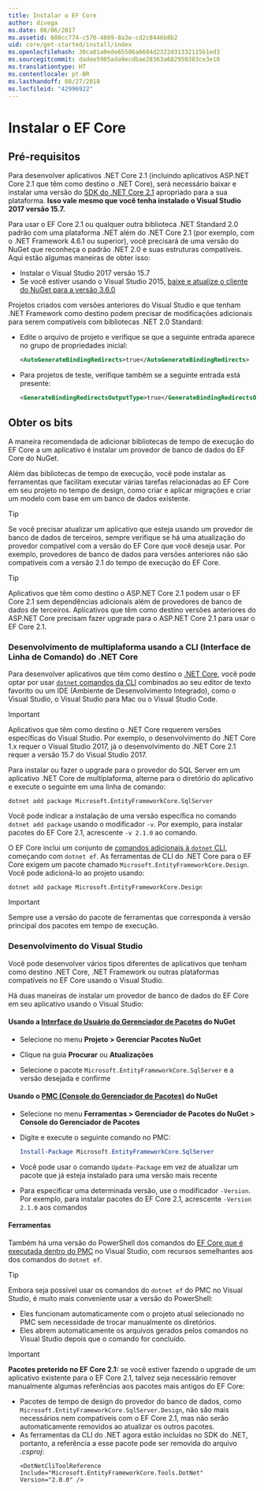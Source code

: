 ```yaml
---
title: Instalar o EF Core
author: divega
ms.date: 08/06/2017
ms.assetid: 608cc774-c570-4809-8a3e-cd2c8446b8b2
uid: core/get-started/install/index
ms.openlocfilehash: 30ca81a0ede65506a6684d2322d31332115b1ed3
ms.sourcegitcommit: dadee5905ada9ecdbae28363a682950383ce3e10
ms.translationtype: HT
ms.contentlocale: pt-BR
ms.lasthandoff: 08/27/2018
ms.locfileid: "42996922"
---
```

# <a name="installing-ef-core"></a>Instalar o EF Core

## <a name="prerequisites"></a>Pré-requisitos

Para desenvolver aplicativos .NET Core 2.1 (incluindo aplicativos ASP.NET Core 2.1 que têm como destino o .NET Core), será necessário baixar e instalar uma versão do [SDK do .NET Core 2.1](https://www.microsoft.com/net/download/core) apropriado para a sua plataforma. **Isso vale mesmo que você tenha instalado o Visual Studio 2017 versão 15.7.**

Para usar o EF Core 2.1 ou qualquer outra biblioteca .NET Standard 2.0 padrão com uma plataforma .NET além do .NET Core 2.1 (por exemplo, com o .NET Framework 4.6.1 ou superior), você precisará de uma versão do NuGet que reconheça o padrão .NET 2.0 e suas estruturas compatíveis. Aqui estão algumas maneiras de obter isso:

* Instalar o Visual Studio 2017 versão 15.7
* Se você estiver usando o Visual Studio 2015, [baixe e atualize o cliente do NuGet para a versão 3.6.0](https://www.nuget.org/downloads)

Projetos criados com versões anteriores do Visual Studio e que tenham .NET Framework como destino podem precisar de modificações adicionais para serem compatíveis com bibliotecas .NET 2.0 Standard:

* Edite o arquivo de projeto e verifique se que a seguinte entrada aparece no grupo de propriedades inicial:
  ``` xml
  <AutoGenerateBindingRedirects>true</AutoGenerateBindingRedirects>
  ```

* Para projetos de teste, verifique também se a seguinte entrada está presente:
  ``` xml
  <GenerateBindingRedirectsOutputType>true</GenerateBindingRedirectsOutputType>
  ```

## <a name="getting-the-bits"></a>Obter os bits
A maneira recomendada de adicionar bibliotecas de tempo de execução do EF Core a um aplicativo é instalar um provedor de banco de dados do EF Core do NuGet.

Além das bibliotecas de tempo de execução, você pode instalar as ferramentas que facilitam executar várias tarefas relacionadas ao EF Core em seu projeto no tempo de design, como criar e aplicar migrações e criar um modelo com base em um banco de dados existente.

> [!TIP]  
> Se você precisar atualizar um aplicativo que esteja usando um provedor de banco de dados de terceiros, sempre verifique se há uma atualização do provedor compatível com a versão do EF Core que você deseja usar. Por exemplo, provedores de banco de dados para versões anteriores não são compatíveis com a versão 2.1 do tempo de execução do EF Core.  

> [!TIP]  
> Aplicativos que têm como destino o ASP.NET Core 2.1 podem usar o EF Core 2.1 sem dependências adicionais além de provedores de banco de dados de terceiros. Aplicativos que têm como destino versões anteriores do ASP.NET Core precisam fazer upgrade para o ASP.NET Core 2.1 para usar o EF Core 2.1.

<a name="cli"></a>
### <a name="cross-platform-development-using-the-net-core-command-line-interface-cli"></a>Desenvolvimento de multiplaforma usando a CLI (Interface de Linha de Comando) do .NET Core

Para desenvolver aplicativos que têm como destino o [.NET Core](https://www.microsoft.com/net/download/core), você pode optar por usar [`dotnet` comandos da CLI](https://docs.microsoft.com/dotnet/core/tools/) combinados ao seu editor de texto favorito ou um IDE (Ambiente de Desenvolvimento Integrado), como o Visual Studio, o Visual Studio para Mac ou o Visual Studio Code.

> [!IMPORTANT]  
> Aplicativos que têm como destino o .NET Core requerem versões específicas do Visual Studio. Por exemplo, o desenvolvimento do .NET Core 1.x requer o Visual Studio 2017, já o desenvolvimento do .NET Core 2.1 requer a versão 15.7 do Visual Studio 2017.

Para instalar ou fazer o upgrade para o provedor do SQL Server em um aplicativo .NET Core de multiplaforma, alterne para o diretório do aplicativo e execute o seguinte em uma linha de comando:

``` Console
dotnet add package Microsoft.EntityFrameworkCore.SqlServer
```

Você pode indicar a instalação de uma versão específica no comando `dotnet add package` usando o modificador `-v`. Por exemplo, para instalar pacotes do EF Core 2.1, acrescente `-v 2.1.0` ao comando.

O EF Core inclui um conjunto de [comandos adicionais à `dotnet` CLI](../../miscellaneous/cli/dotnet.md), começando com `dotnet ef`. As ferramentas de CLI do .NET Core para o EF Core exigem um pacote chamado `Microsoft.EntityFrameworkCore.Design`. Você pode adicioná-lo ao projeto usando:

 ``` Console    
dotnet add package Microsoft.EntityFrameworkCore.Design 
``` 

> [!IMPORTANT]      
> Sempre use a versão do pacote de ferramentas que corresponda à versão principal dos pacotes em tempo de execução.

<a name="visual-studio"></a>
### <a name="visual-studio-development"></a>Desenvolvimento do Visual Studio

Você pode desenvolver vários tipos diferentes de aplicativos que tenham como destino .NET Core, .NET Framework ou outras plataformas compatíveis no EF Core usando o Visual Studio.

Há duas maneiras de instalar um provedor de banco de dados do EF Core em seu aplicativo usando o Visual Studio:

#### <a name="using-nugets-package-manager-user-interfacehttpsdocsmicrosoftcomnugettoolspackage-manager-ui"></a>Usando a [Interface do Usuário do Gerenciador de Pacotes](https://docs.microsoft.com/nuget/tools/package-manager-ui) do NuGet

* Selecione no menu **Projeto > Gerenciar Pacotes NuGet**

* Clique na guia **Procurar** ou **Atualizações**

* Selecione o pacote `Microsoft.EntityFrameworkCore.SqlServer` e a versão desejada e confirme

#### <a name="using-nugets-package-manager-console-pmchttpsdocsmicrosoftcomnugettoolspackage-manager-console"></a>Usando o [PMC (Console do Gerenciador de Pacotes)](https://docs.microsoft.com/nuget/tools/package-manager-console) do NuGet

* Selecione no menu **Ferramentas > Gerenciador de Pacotes do NuGet > Console do Gerenciador de Pacotes**

* Digite e execute o seguinte comando no PMC:

  ``` PowerShell  
  Install-Package Microsoft.EntityFrameworkCore.SqlServer
  ```
* Você pode usar o comando `Update-Package` em vez de atualizar um pacote que já esteja instalado para uma versão mais recente

* Para especificar uma determinada versão, use o modificador `-Version`. Por exemplo, para instalar pacotes do EF Core 2.1, acrescente `-Version 2.1.0` aos comandos

#### <a name="tools"></a>Ferramentas

Também há uma versão do PowerShell dos comandos do [EF Core que é executada dentro do PMC](../../miscellaneous/cli/powershell.md) no Visual Studio, com recursos semelhantes aos dos comandos do `dotnet ef`. 

> [!TIP]  
> Embora seja possível usar os comandos do `dotnet ef` do PMC no Visual Studio, é muito mais conveniente usar a versão do PowerShell:
> * Eles funcionam automaticamente com o projeto atual selecionado no PMC sem necessidade de trocar manualmente os diretórios.  
> * Eles abrem automaticamente os arquivos gerados pelos comandos no Visual Studio depois que o comando for concluído.

> [!IMPORTANT]  
> **Pacotes preterido no EF Core 2.1:** se você estiver fazendo o upgrade de um aplicativo existente para o EF Core 2.1, talvez seja necessário remover manualmente algumas referências aos pacotes mais antigos do EF Core:
> * Pacotes de tempo de design do provedor do banco de dados, como `Microsoft.EntityFrameworkCore.SqlServer.Design`, não são mais necessários nem compatíveis com o EF Core 2.1, mas não serão automaticamente removidos ao atualizar os outros pacotes.
> * As ferramentas da CLI do .NET agora estão incluídas no SDK do .NET, portanto, a referência a esse pacote pode ser removida do arquivo *.csproj*:
>   ```
>   <DotNetCliToolReference Include="Microsoft.EntityFrameworkCore.Tools.DotNet" Version="2.0.0" />
>   ```
